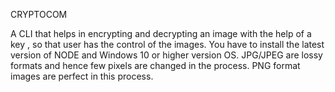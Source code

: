CRYPTOCOM

A CLI that helps in encrypting and decrypting an image with the help of a key , so that user has the control of the images. You have to install the latest version of NODE and Windows 10 or higher version OS. JPG/JPEG are lossy formats and hence few pixels are changed in the process. PNG format images are perfect in this process.
